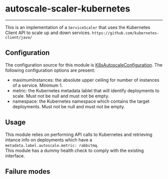 # autoscale-scaler-kubernetes

---

 This is an implementation of a `ServiceScaler` that uses the Kubernetes Client API 
 to scale up and down services.
`https://github.com/kubernetes-client/java/`

## Configuration

 The configuration source for this module is [K8sAutoscaleConfiguration](https://github.com/Autoscaler/autoscaler/blob/develop/autoscale-kubernetes-container/src/main/config/cfg~caf~autoscaler~K8sAutoscaleConfiguration.js).
 The following configuration options are present:

 - maximumInstances: the absolute upper ceiling for number of instances of a
 service. Minimum 1.
 - metric: the Kubernetes metadata lablel that will identify deployments
 to scale.  Must not be null and must not be empty.
 - namespace: the Kubernetes namespace which contains the target deployments.
 Must not be null and must not be empty.

## Usage

 This module relies on performing API calls to Kubernetes and
 retrieving intance info on deployments which have a `metadata.label.autoscale.metric: rabbitmq`.   
 This module has a dummy health check to comply with the existing interface.


## Failure modes

